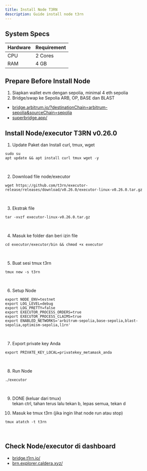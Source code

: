 ```yaml
---
title: Install Node T3RN
description: Guide install node t3rn
---
```


## System Specs
| Hardware    |	Requirement|
|-------------|--------------|
| CPU	        | 2 Cores      |
| RAM	        | 4 GB         |


## Prepare Before Install Node
1. Siapkan wallet evm dengan sepolia, minimal 4 eth sepolia
2. Bridge/swap ke Sepolia ARB, OP, BASE dan BLAST  
 -  <a href="https://bridge.arbitrum.io/?destinationChain=arbitrum-sepolia&sourceChain=sepolia" target="_blank" rel="noopener noreferrer">bridge.arbitrum.io/?destinationChain=arbitrum-sepolia&sourceChain=sepolia</a>  
 -  <a href="https://superbridge.app/" target="_blank" rel="noopener noreferrer">superbridge.app/</a>

## Install Node/executor T3RN v0.26.0
1. Update Paket dan Install curl, tmux, wget

```
sudo su
apt update && apt install curl tmux wget -y
```
</br>

2. Download file node/executor

```
wget https://github.com/t3rn/executor-release/releases/download/v0.26.0/executor-linux-v0.26.0.tar.gz
```
</br>

3. Ekstrak file

```
tar -xvzf executor-linux-v0.26.0.tar.gz
```
</br>

4. Masuk ke folder dan beri izin file

```
cd executor/executor/bin && chmod +x executor
```
</br>

5. Buat sesi tmux t3rn

```
tmux new -s t3rn
```
</br>

6. Setup Node

```
export NODE_ENV=testnet
export LOG_LEVEL=debug
export LOG_PRETTY=false
export EXECUTOR_PROCESS_ORDERS=true
export EXECUTOR_PROCESS_CLAIMS=true
export ENABLED_NETWORKS='arbitrum-sepolia,base-sepolia,blast-sepolia,optimism-sepolia,l1rn'
```
</br>

7. Export private key Anda

```
export PRIVATE_KEY_LOCAL=privatekey_metamask_anda
```
</br>

8. Run Node

```
./executor
```
</br>

9. DONE (keluar dari tmux)  
   tekan ctrl, tahan terus lalu tekan b, lepas semua, tekan d

10. Masuk ke tmux t3rn (jika ingin lihat node run atau stop)

```
tmux atatch -t t3rn
```
</br>

## Check Node/executor di dashboard

-   <a href="https://bridge.t1rn.io/" target="_blank" rel="noopener noreferrer">bridge.t1rn.io/</a>  
-   <a href="https://brn.explorer.caldera.xyz/" target="_blank" rel="noopener noreferrer">brn.explorer.caldera.xyz/</a>